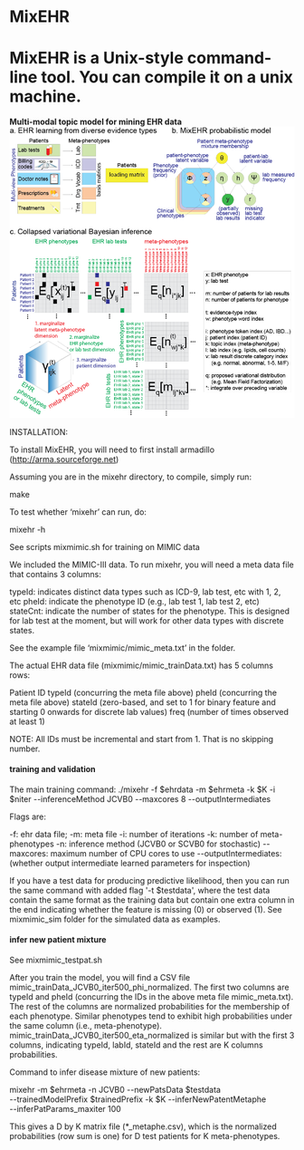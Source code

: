 # MixEHR

# MixEHR is a Unix-style command-line tool. You can compile it on a unix machine. 

**Multi-modal topic model for mining EHR data** 
![mixehr](images/mixehr_overview.png "MixEHR model overview.")


INSTALLATION:


To install MixEHR, you will need to first install armadillo (http://arma.sourceforge.net)

Assuming you are in the mixehr directory, to compile, simply run:

make

To test whether ‘mixehr’ can run, do: 

mixehr -h

See scripts mixmimic.sh for training on MIMIC data

We included the MIMIC-III data. To run mixehr, you will need a meta data file that contains 3 columns: 

typeId: indicates distinct data types such as ICD-9, lab test, etc with 1, 2, etc
pheId: indicate the phenotype ID (e.g., lab test 1, lab test 2, etc)
stateCnt: indicate the number of states for the phenotype. This is designed for lab test at the moment, but will work for other data types with discrete states.

See the example file ‘mixmimic/mimic_meta.txt’ in the folder.

The actual EHR data file (mixmimic/mimic_trainData.txt) has 5 columns rows:

Patient ID
typeId (concurring the meta file above)
pheId (concurring the meta file above)
stateId (zero-based, and set to 1 for binary feature and starting 0 onwards for discrete lab values)
freq (number of times observed at least 1)

NOTE: All IDs must be incremental and start from 1. That is no skipping number. 

#### training and validation ####
The main training command:
./mixehr -f $ehrdata -m $ehrmeta -k $K -i $niter --inferenceMethod JCVB0 --maxcores 8 --outputIntermediates 

Flags are:

-f: ehr data file;
-m: meta file
-i: number of iterations
-k: number of meta-phenotypes
-n: inference method (JCVB0 or SCVB0 for stochastic)
--maxcores: maximum number of CPU cores to use
--outputIntermediates: (whether output intermediate learned parameters for inspection)

If you have a test data for producing predictive likelihood, then you can run the same command with added flag '-t $testdata', where the test data contain the same format as the training data but contain one extra column in the end indicating whether the feature is missing (0) or observed (1). See mixmimic_sim folder for the simulated data as examples.


#### infer new patient mixture ####
See mixmimic_testpat.sh

After you train the model, you will find a CSV file mimic_trainData_JCVB0_iter500_phi_normalized. The first two columns are typeId and pheId (concurring the IDs in the above meta file mimic_meta.txt). The rest of the columns are normalized probabilities for the membership of each phenotype. Similar phenotypes tend to exhibit high probabilities under the same column (i.e., meta-phenotype). mimic_trainData_JCVB0_iter500_eta_normalized is similar but with the first 3 columns, indicating typeId, labId, stateId and the rest are K columns probabilities.


Command to infer disease mixture of new patients:

mixehr -m $ehrmeta -n JCVB0 --newPatsData $testdata \
        --trainedModelPrefix $trainedPrefix -k $K --inferNewPatentMetaphe \
        --inferPatParams_maxiter 100

This gives a D by K matrix file (*_metaphe.csv), which is the normalized probabilities (row sum is one) for D test patients for K meta-phenotypes.


